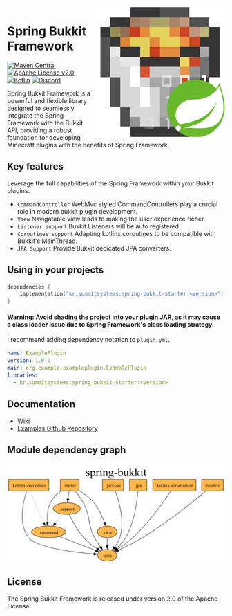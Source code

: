 <img src="https://github.com/summit-systems/spring-bukkit/raw/main/project-icon.png?size=96" alt="SpringBukkit" title="SpringBukkit" align="right"/>

# Spring Bukkit Framework 
[![Maven Central](https://img.shields.io/maven-central/v/kr.summitsystems/spring-bukkit-core.svg?label=Maven%20Central)](https://central.sonatype.com/artifact/kr.summitsystems/spring-bukkit-core) [![Apache License v2.0](https://img.shields.io/badge/license-Apache%20v2.0-blue.svg)](https://github.com/summit-systems/spring-bukkit/blob/main/LICENSE.txt) [![Kotlin](https://img.shields.io/badge/kotlin-1.8.22-blue.svg?logo=kotlin)](http://kotlinlang.org) [![Discord](https://img.shields.io/discord/1180490815248801833?logo=discord&label=Discord)](https://discord.gg/nvzx939V2T)

Spring Bukkit Framework is a powerful and flexible library designed to seamlessly integrate the Spring Framework with the Bukkit API, providing a robust foundation for developing Minecraft plugins with the benefits of Spring Framework.

## Key features

Leverage the full capabilities of the Spring Framework within your Bukkit plugins.
- `CommandController` WebMvc styled CommandControllers play a crucial role in modern bukkit plugin development.
- `View` Navigatable view leads to making the user experience richer.
- `Listener support` Bukkit Listeners will be auto registered.
- `Coroutines support` Adapting kotlinx.coroutines to be compatible with Bukkit's MainThread.
- `JPA Support` Provide Bukkit dedicated JPA converters.

## Using in your projects
```kotlin
dependencies {
    implementation("kr.summitsystems:spring-bukkit-starter:<version>")
}
```

#### Warning: Avoid shading the project into your plugin JAR, as it may cause a class loader issue due to Spring Framework's class loading strategy.

I recommend adding dependency notation to `plugin.yml`.

```yaml
name: ExamplePlugin
version: 1.0.0
main: org.example.exampleplugin.ExamplePlugin
libraries:
  - kr.summitsystems:spring-bukkit-starter:<version>
```

## Documentation

* [Wiki](https://github.com/summit-systems/spring-bukkit/wiki)
* [Examples Github Repository](https://github.com/summit-systems/spring-bukkit-examples)

## Module dependency graph

![Dependency Graph](https://github.com/summit-systems/spring-bukkit/raw/main/project-dependency-graph.png)

## License
The Spring Bukkit Framework is released under version 2.0 of the Apache License.
